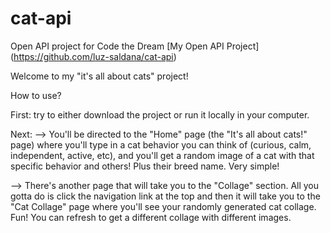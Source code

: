 # cat-api
Open API project for Code the Dream 
[My Open API Project] (https://github.com/luz-saldana/cat-api)

Welcome to my "it's all about cats" project! 

How to use? 

First: try to either download the project or run it locally in your computer. 

Next:
--> You'll be directed to the "Home" page (the "It's all about cats!" page) where you'll type in a cat behavior you can think of (curious, calm, independent, active, etc), and you'll get a random image of a cat with that specific behavior and others! Plus their breed name. Very simple!

--> There's another page that will take you to the "Collage" section. All you gotta do is click the navigation link at the top and then it will take you to the "Cat Collage" page where you'll see your randomly generated cat collage. Fun! You can refresh to get a different collage with different images. 